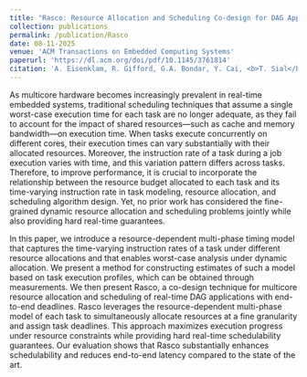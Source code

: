 ```yaml
---
title: "Rasco: Resource Allocation and Scheduling Co-design for DAG Applications on Multicore"
collection: publications
permalink: /publication/Rasco
date: 08-11-2025
venue: 'ACM Transactions on Embedded Computing Systems'
paperurl: 'https://dl.acm.org/doi/pdf/10.1145/3761814'
citation: 'A. Eisenklam, R. Gifford, G.A. Bondar, Y. Cai, <b>T. Sial</b>, L.T.X. Phan, A. Halder (2025). &quot;Rasco: Resource Allocation and Scheduling Co-design for DAG Applications on Multicore.&quot; <i>ACM Transactions on Embedded Computing Systems</i>.'
---
```


As multicore hardware becomes increasingly prevalent in real-time embedded systems, traditional scheduling techniques that assume a single worst-case execution time for each task are no longer adequate, as they fail to account for the impact of shared resources—such as cache and memory bandwidth—on execution time. When tasks execute concurrently on different cores, their execution times can vary substantially with their allocated resources. Moreover, the instruction rate of a task during a job execution varies with time, and this variation pattern differs across tasks. Therefore, to improve performance, it is crucial to incorporate the relationship between the resource budget allocated to each task and its time-varying instruction rate in task modeling, resource allocation, and scheduling algorithm design. Yet, no prior work has considered the fine-grained dynamic resource allocation and scheduling problems jointly while also providing hard real-time guarantees.

In this paper, we introduce a resource-dependent multi-phase timing model that captures the time-varying instruction rates of a task under different resource allocations and that enables worst-case analysis under dynamic allocation. We present a method for constructing estimates of such a model based on task execution profiles, which can be obtained through measurements. We then present Rasco, a co-design technique for multicore resource allocation and scheduling of real-time DAG applications with end-to-end deadlines. Rasco leverages the resource-dependent multi-phase model of each task to simultaneously allocate resources at a fine granularity and assign task deadlines. This approach maximizes execution progress under resource constraints while providing hard real-time schedulability guarantees. Our evaluation shows that Rasco substantially enhances schedulability and reduces end-to-end latency compared to the state of the art.
